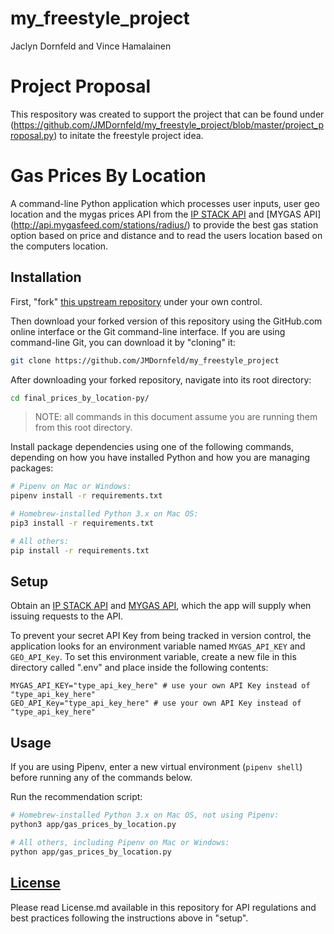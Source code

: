 # my_freestyle_project
Jaclyn Dornfeld and Vince Hamalainen 

# Project Proposal 

This respository was created to support the project that can be found under (https://github.com/JMDornfeld/my_freestyle_project/blob/master/project_proposal.py) to initate the freestyle project idea. 

# Gas Prices By Location

A command-line Python application which processes user inputs, user geo location and the mygas prices API from the [IP STACK API](http://api.ipstack.com/) and [MYGAS API] (http://api.mygasfeed.com/stations/radius/) to provide the best gas station option based on price and distance and to read the users location based on the computers location.

## Installation

First, "fork" [this upstream repository](https://github.com/prof-rossetti/nyu-info-2335-201805/blob/master/projects/freestyle/project.md) under your own control.

Then download your forked version of this repository using the GitHub.com online interface or the Git command-line interface. If you are using command-line Git, you can download it by "cloning" it:

```sh
git clone https://github.com/JMDornfeld/my_freestyle_project
```

After downloading your forked repository, navigate into its root directory:

```sh
cd final_prices_by_location-py/
```

> NOTE: all commands in this document assume you are running them from this root directory.

Install package dependencies using one of the following commands, depending on how you have installed Python and how you are managing packages:

```sh
# Pipenv on Mac or Windows:
pipenv install -r requirements.txt

# Homebrew-installed Python 3.x on Mac OS:
pip3 install -r requirements.txt

# All others:
pip install -r requirements.txt
```

## Setup

Obtain an [IP STACK API](http://api.ipstack.com/) and [MYGAS API](https://www.alphavantage.co/support/#api-key), which the app will supply when issuing requests to the API.

To prevent your secret API Key from being tracked in version control, the application looks for an environment variable named `MYGAS_API_KEY` and `GEO_API_Key`. To set this environment variable, create a new file in this directory called ".env" and place inside the following contents:

    MYGAS_API_KEY="type_api_key_here" # use your own API Key instead of "type_api_key_here"
    GEO_API_Key="type_api_key_here" # use your own API Key instead of "type_api_key_here"

## Usage

If you are using Pipenv, enter a new virtual environment (`pipenv shell`) before running any of the commands below.

Run the recommendation script:

```sh
# Homebrew-installed Python 3.x on Mac OS, not using Pipenv:
python3 app/gas_prices_by_location.py

# All others, including Pipenv on Mac or Windows:
python app/gas_prices_by_location.py
```

## [License](LICENSE.md)

Please read License.md available in this repository for API regulations and best practices following the instructions above in "setup".
